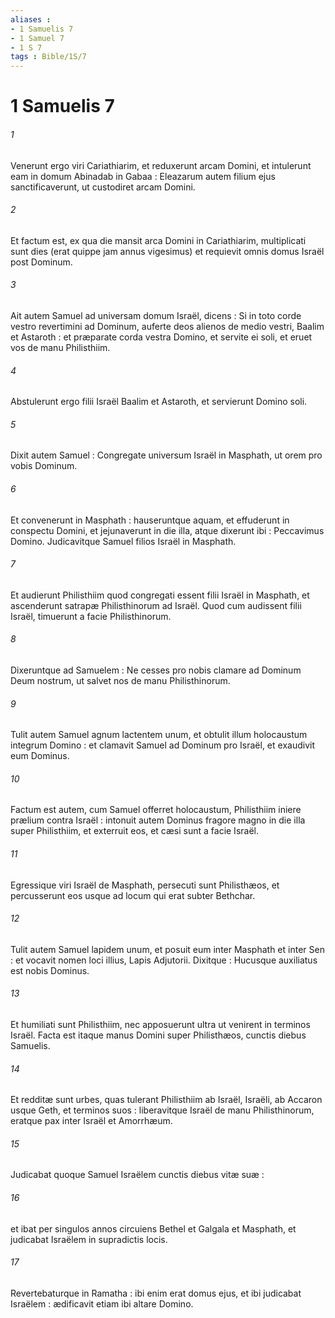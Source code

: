 ```yaml
---
aliases : 
- 1 Samuelis 7
- 1 Samuel 7
- 1 S 7
tags : Bible/1S/7
---
```


# 1 Samuelis 7

###### 1
Venerunt ergo viri Cariathiarim, et reduxerunt arcam Domini, et intulerunt eam in domum Abinadab in Gabaa : Eleazarum autem filium ejus sanctificaverunt, ut custodiret arcam Domini.
###### 2
Et factum est, ex qua die mansit arca Domini in Cariathiarim, multiplicati sunt dies (erat quippe jam annus vigesimus) et requievit omnis domus Israël post Dominum.
###### 3
Ait autem Samuel ad universam domum Israël, dicens : Si in toto corde vestro revertimini ad Dominum, auferte deos alienos de medio vestri, Baalim et Astaroth : et præparate corda vestra Domino, et servite ei soli, et eruet vos de manu Philisthiim.
###### 4
Abstulerunt ergo filii Israël Baalim et Astaroth, et servierunt Domino soli.
###### 5
Dixit autem Samuel : Congregate universum Israël in Masphath, ut orem pro vobis Dominum.
###### 6
Et convenerunt in Masphath : hauseruntque aquam, et effuderunt in conspectu Domini, et jejunaverunt in die illa, atque dixerunt ibi : Peccavimus Domino. Judicavitque Samuel filios Israël in Masphath.
###### 7
Et audierunt Philisthiim quod congregati essent filii Israël in Masphath, et ascenderunt satrapæ Philisthinorum ad Israël. Quod cum audissent filii Israël, timuerunt a facie Philisthinorum.
###### 8
Dixeruntque ad Samuelem : Ne cesses pro nobis clamare ad Dominum Deum nostrum, ut salvet nos de manu Philisthinorum.
###### 9
Tulit autem Samuel agnum lactentem unum, et obtulit illum holocaustum integrum Domino : et clamavit Samuel ad Dominum pro Israël, et exaudivit eum Dominus.
###### 10
Factum est autem, cum Samuel offerret holocaustum, Philisthiim iniere prælium contra Israël : intonuit autem Dominus fragore magno in die illa super Philisthiim, et exterruit eos, et cæsi sunt a facie Israël.
###### 11
Egressique viri Israël de Masphath, persecuti sunt Philisthæos, et percusserunt eos usque ad locum qui erat subter Bethchar.
###### 12
Tulit autem Samuel lapidem unum, et posuit eum inter Masphath et inter Sen : et vocavit nomen loci illius, Lapis Adjutorii. Dixitque : Hucusque auxiliatus est nobis Dominus.
###### 13
Et humiliati sunt Philisthiim, nec apposuerunt ultra ut venirent in terminos Israël. Facta est itaque manus Domini super Philisthæos, cunctis diebus Samuelis.
###### 14
Et redditæ sunt urbes, quas tulerant Philisthiim ab Israël, Israëli, ab Accaron usque Geth, et terminos suos : liberavitque Israël de manu Philisthinorum, eratque pax inter Israël et Amorrhæum.
###### 15
Judicabat quoque Samuel Israëlem cunctis diebus vitæ suæ :
###### 16
et ibat per singulos annos circuiens Bethel et Galgala et Masphath, et judicabat Israëlem in supradictis locis.
###### 17
Revertebaturque in Ramatha : ibi enim erat domus ejus, et ibi judicabat Israëlem : ædificavit etiam ibi altare Domino.
